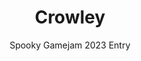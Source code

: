 ---
layout: projectDetail
projId: crowley
title: "Crowley"
subtitle: "Spooky Gamejam 2023 Entry"
startDate: "2023-10-13"
endDate: "2023-10-15"
halted: false
featured: false
relevance: 40
categoryTags:
    - Game
techTags: 
    - Godot
    - Procedural Generation
    - Movement Mechanics
summary: "48h Halloween Gamejam with the theme 'Possession'. Scavenge the city as a crow and hoard all the shinies!"
shortDescription: "This is a template with example data that shows how an example project should look. This short description could extend a paragraph or two, but not get too much into detail."
longDescription: "This is my very long description, it could go on, and on, and on,and on,and on,and on,and on,and on,and on,and on,and on,and on,and on,and on,and on,and on,and on,and on,and on,and on,and on,and on,and on,and on,and on,and on, but it wont. It can also include html tags like <strong>this one</strong>..."
teamSize: 4
images:
    - name: startScreen.png
      alt: "Miniature"
      footnote: "This is my example miniature"
---
